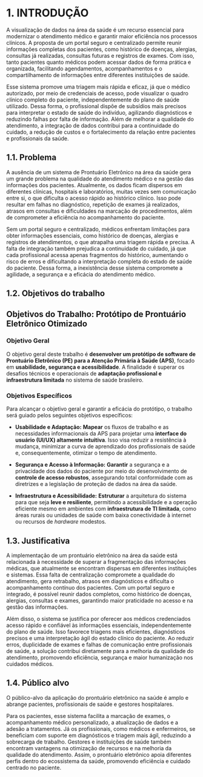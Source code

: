 # 1. INTRODUÇÃO

A visualização de dados na área da saúde é um recurso essencial para modernizar o atendimento médico e garantir maior eficiência nos processos clínicos. A proposta de um portal seguro e centralizado permite reunir informações completas dos pacientes, como histórico de doenças, alergias, consultas já realizadas, consultas futuras e registros de exames. Com isso, tanto pacientes quanto médicos podem acessar dados de forma prática e organizada, facilitando agendamentos, acompanhamentos e o compartilhamento de informações entre diferentes instituições de saúde.

Esse sistema promove uma triagem mais rápida e eficaz, já que o médico autorizado, por meio de credenciais de acesso, pode visualizar o quadro clínico completo do paciente, independentemente do plano de saúde utilizado. Dessa forma, o profissional dispõe de subsídios mais precisos para interpretar o estado de saúde do indivíduo, agilizando diagnósticos e reduzindo falhas por falta de informação. Além de melhorar a qualidade do atendimento, a integração de dados contribui para a continuidade do cuidado, a redução de custos e o fortalecimento da relação entre pacientes e profissionais da saúde.

## 1.1. Problema

A ausência de um sistema de Prontuário Eletrônico na área da saúde gera um grande problema na qualidade do atendimento médico e na gestão das informações dos pacientes. Atualmente, os dados ficam dispersos em diferentes clínicas, hospitais e laboratórios, muitas vezes sem comunicação entre si, o que dificulta o acesso rápido ao histórico clínico. Isso pode resultar em falhas no diagnóstico, repetição de exames já realizados, atrasos em consultas e dificuldades na marcação de procedimentos, além de comprometer a eficiência no acompanhamento do paciente.

Sem um portal seguro e centralizado, médicos enfrentam limitações para obter informações essenciais, como histórico de doenças, alergias e registros de atendimentos, o que atrapalha uma triagem rápida e precisa. A falta de integração também prejudica a continuidade do cuidado, já que cada profissional acessa apenas fragmentos do histórico, aumentando o risco de erros e dificultando a interpretação completa do estado de saúde do paciente. Dessa forma, a inexistência desse sistema compromete a agilidade, a segurança e a eficácia do atendimento médico.

## 1.2. Objetivos do trabalho

## Objetivos do Trabalho: Protótipo de Prontuário Eletrônico Otimizado

### Objetivo Geral

O objetivo geral deste trabalho é **desenvolver um protótipo de software de Prontuário Eletrônico (PE) para a Atenção Primária à Saúde (APS)**, focado em **usabilidade, segurança e acessibilidade**. A finalidade é superar os desafios técnicos e operacionais de **adaptação profissional e infraestrutura limitada** no sistema de saúde brasileiro.

### Objetivos Específicos

Para alcançar o objetivo geral e garantir a eficácia do protótipo, o trabalho será guiado pelos seguintes objetivos específicos:

* **Usabilidade e Adaptação:** **Mapear** os fluxos de trabalho e as necessidades informacionais da APS para projetar uma **interface do usuário (UI/UX) altamente intuitiva**. Isso visa reduzir a resistência à mudança, minimizar a curva de aprendizado dos profissionais de saúde e, consequentemente, otimizar o tempo de atendimento.

* **Segurança e Acesso à Informação:** **Garantir** a segurança e a privacidade dos dados do paciente por meio do desenvolvimento de **controle de acesso robustos**, assegurando total conformidade com as diretrizes e a legislação de proteção de dados na área da saúde.

* **Infraestrutura e Acessibilidade:** **Estruturar** a arquitetura do sistema para que seja **leve e resiliente**, permitindo a acessibilidade e a operação eficiente mesmo em ambientes com **infraestrutura de TI limitada**, como áreas rurais ou unidades de saúde com baixa conectividade à internet ou recursos de *hardware* modestos.

## 1.3. Justificativa

A implementação de um prontuário eletrônico na área da saúde está relacionada à necessidade de superar a fragmentação das informações médicas, que atualmente se encontram dispersas em diferentes instituições e sistemas. Essa falta de centralização compromete a qualidade do atendimento, gera retrabalho, atrasos em diagnósticos e dificulta o acompanhamento contínuo dos pacientes. Com um portal seguro e integrado, é possível reunir dados completos, como histórico de doenças, alergias, consultas e exames, garantindo maior praticidade no acesso e na gestão das informações.

Além disso, o sistema se justifica por oferecer aos médicos credenciados acesso rápido e confiável às informações essenciais, independentemente do plano de saúde. Isso favorece triagens mais eficientes, diagnósticos precisos e uma interpretação ágil do estado clínico do paciente. Ao reduzir erros, duplicidade de exames e falhas de comunicação entre profissionais de saúde, a solução contribui diretamente para a melhoria da qualidade do atendimento, promovendo eficiência, segurança e maior humanização nos cuidados médicos.

## 1.4. Público alvo

O público-alvo da aplicação do prontuário eletrônico na saúde é amplo e abrange pacientes, profissionais de saúde e gestores hospitalares.

Para os pacientes, esse sistema facilita a marcação de exames, o acompanhamento médico personalizado, a atualização de dados e a adesão a tratamentos.
Já os profissionais, como médicos e enfermeiros, se beneficiam com suporte em diagnósticos e triagem mais ágil, reduzindo a sobrecarga de trabalho.
Gestores e instituições de saúde também encontram vantagens na otimização de recursos e na melhoria da qualidade do atendimento.
Assim, o prontuário eletrônico apoia diferentes perfis dentro do ecossistema da saúde, promovendo eficiência e cuidado centrado no paciente.
